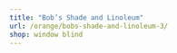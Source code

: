 ```yaml
---
title: "Bob’s Shade and Linoleum"
url: /orange/bobs-shade-and-linoleum-3/
shop: window blind
---
```

